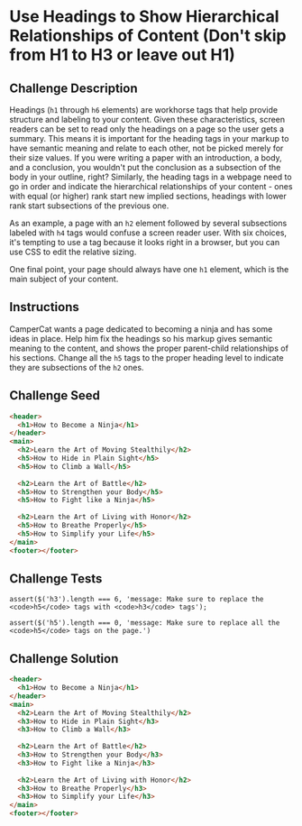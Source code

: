 # Use Headings to Show Hierarchical Relationships of Content (Don't skip from H1 to H3 or leave out H1)

## Challenge Description

Headings (`h1` through `h6` elements) are workhorse tags that help provide structure and labeling to your content. Given these characteristics, screen readers can be set to read only the headings on a page so the user gets a summary. This means it is important for the heading tags in your markup to have semantic meaning and relate to each other, not be picked merely for their size values. If you were writing a paper with an introduction, a body, and a conclusion, you wouldn't put the conclusion as a subsection of the body in your outline, right? Similarly, the heading tags in a webpage need to go in order and indicate the hierarchical relationships of your content - ones with equal (or higher) rank start new implied sections, headings with lower rank start subsections of the previous one.

As an example, a page with an `h2` element followed by several subsections labeled with `h4` tags would confuse a screen reader user. With six choices, it's tempting to use a tag because it looks right in a browser, but you can use CSS to edit the relative sizing.

One final point, your page should always have one `h1` element, which is the main subject of your content.

## Instructions

CamperCat wants a page dedicated to becoming a ninja and has some ideas in place. Help him fix the headings so his markup gives semantic meaning to the content, and shows the proper parent-child relationships of his sections. Change all the `h5` tags to the proper heading level to indicate they are subsections of the `h2` ones.

## Challenge Seed

```html
<header>
  <h1>How to Become a Ninja</h1>
</header>
<main>
  <h2>Learn the Art of Moving Stealthily</h2>
  <h5>How to Hide in Plain Sight</h5>
  <h5>How to Climb a Wall</h5>
  
  <h2>Learn the Art of Battle</h2>
  <h5>How to Strengthen your Body</h5>
  <h5>How to Fight like a Ninja</h5>
  
  <h2>Learn the Art of Living with Honor</h2>
  <h5>How to Breathe Properly</h5>
  <h5>How to Simplify your Life</h5> 
</main>
<footer></footer>
```

## Challenge Tests

```
assert($('h3').length === 6, 'message: Make sure to replace the <code>h5</code> tags with <code>h3</code> tags');

assert($('h5').length === 0, 'message: Make sure to replace all the <code>h5</code> tags on the page.')
```

## Challenge Solution

```html
<header>
  <h1>How to Become a Ninja</h1>
</header>
<main>
  <h2>Learn the Art of Moving Stealthily</h2>
  <h3>How to Hide in Plain Sight</h3>
  <h3>How to Climb a Wall</h3>
  
  <h2>Learn the Art of Battle</h2>
  <h3>How to Strengthen your Body</h3>
  <h3>How to Fight like a Ninja</h3>
  
  <h2>Learn the Art of Living with Honor</h2>
  <h3>How to Breathe Properly</h3>
  <h3>How to Simplify your Life</h3>  
</main>
<footer></footer>

```
